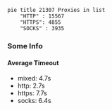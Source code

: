 
```mermaid
pie title 21307 Proxies in list
    "HTTP" : 15567
    "HTTPS": 4855
    "SOCKS" : 3935
```

### Some Info
#### Average Timeout

- mixed: 4.7s
- http: 2.7s
- https: 7.7s
- socks: 6.4s